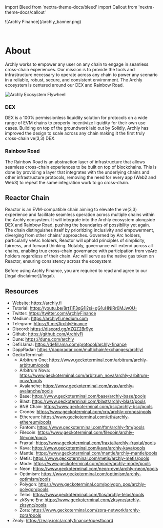 import Bleed from 'nextra-theme-docs/bleed'
import Callout from 'nextra-theme-docs/callout'

<Bleed>
  ![Archly Finance](/archly_banner.png)
</Bleed>

&nbsp;

# About

Archly works to empower any user on any chain to engage in seamless cross-chain experiences. Our mission is to provide the tools and infrastructure necessary to operate across any chain to power any scenario in a reliable, robust, secure, and consistent environment. The Archly ecosystem is centered around our DEX and Rainbow Road. 

![Archly Ecosystem Flywheel](/archly-ecosystem-flywheel.jpg)

### DEX

DEX is a 100% permissionless liquidity solution for protocols on a wide range of EVM chains to properly incentivize liquidity for their own use cases. Building on top of the groundwork laid out by Solidly, Archly has improved the design to scale across any chain making it the first truly cross-chain ve(3,3) DEX. 

### Rainbow Road

The Rainbow Road is an abstraction layer of infrastructure that allows seamless cross-chain experiences to be built on top of blockchains. This is done by providing a layer that integrates with the underlying chains and other infrastructure protocols, removing the need for every app (Web2 and Web3) to repeat the same integration work to go cross-chain.

## Reactor Chain

Reactor is an EVM-compatible chain aiming to elevate the ve(3,3) experience and facilitate seamless operation across multiple chains within the Archly ecosystem. It will integrate into the Archly ecosystem alongside DEX and Rainbow Road, pushing the boundaries of possibility yet again. The chain distinguishes itself by prioritizing inclusivity and empowerment, diverging from other chains' approaches. Governed by Arc holders, particularly veArc holders, Reactor will uphold principles of simplicity, fairness, and forward thinking. Notably, governance will extend across all chains, enabling true cross-chain governance with participation from veArc holders regardless of their chain. Arc will serve as the native gas token on Reactor, ensuring consistency across the ecosystem.


<Callout emoji="⚠️">
  Before using Archly Finance, you are required to read and agree to our
  [legal disclaimer](/legal).
</Callout>

## Resources

* Website: https://archly.fi
* Tutorial: https://youtu.be/8rt11F3qG1I?si=gG1uHNiRr0MJw0U-
* Twitter: https://twitter.com/ArchlyFinance
* Medium: https://archlyfi.medium.com
* Telegram: https://t.me/ArchlyFinance
* Discord: https://discord.gg/nZQZ2Br9yc
* Github: https://github.com/ArchlyFi
* Dune: https://dune.com/archly
* DefiLlama: https://defillama.com/protocol/archly-finance
* DappRadar: https://dappradar.com/multichain/exchanges/archly/
* GeckoTerminal: 
    * Arbitrum One: https://www.geckoterminal.com/arbitrum/archly-arbitrum/pools
    * Arbitrum Nova: https://www.geckoterminal.com/arbitrum_nova/archly-arbitrum-nova/pools
    * Avalanche: https://www.geckoterminal.com/avax/archly-avalanche/pools
    * Base: https://www.geckoterminal.com/base/archly-base/pools
    * Blast: https://www.geckoterminal.com/blast/archly-blast/pools
    * BNB Chain: https://www.geckoterminal.com/bsc/archly-bsc/pools
    * Cronos: https://www.geckoterminal.com/cro/archly-cronos/pools
    * Ethereum: https://www.geckoterminal.com/eth/archly-ethereum/pools
    * Fantom: https://www.geckoterminal.com/ftm/archly-ftm/pools
    * Filecoin: https://www.geckoterminal.com/filecoin/archly-filecoin/pools
    * Fraxtal: https://www.geckoterminal.com/fraxtal/archly-fraxtal/pools
    * Kava: https://www.geckoterminal.com/kava/archly-kava/pools
    * Mantle: https://www.geckoterminal.com/mantle/archly-mantle/pools
    * Metis: https://www.geckoterminal.com/metis/archly-metis/pools
    * Mode: https://www.geckoterminal.com/mode/archly-mode/pools
    * Neon: https://www.geckoterminal.com/neon-evm/archly-neon/pools
    * Optimism: https://www.geckoterminal.com/optimism/archly-optimism/pools
    * Polygon: https://www.geckoterminal.com/polygon_pos/archly-polygon/pools
    * Telos: https://www.geckoterminal.com/tlos/archly-telos/pools
    * zkSync Era: https://www.geckoterminal.com/zksync/archly-zksync/pools
    * Zora: https://www.geckoterminal.com/zora-network/archly-zora/pools
* Zealy: https://zealy.io/c/archlyfinance/questboard
